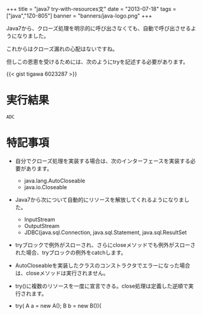 +++
title = "java7 try-with-resources文"
date = "2013-07-18"
tags = ["java","1Z0-805"]
banner = "banners/java-logo.png"
+++

Java7から、クローズ処理を明示的に呼び出さなくても、自動で呼び出させるようになりました。

これからはクローズ漏れの心配はないですね。

<!--more-->

但しこの恩恵を受けるためには、次のようにtryを記述する必要があります。

{{< gist tigawa 6023287 >}}

# 実行結果

```
ADC
```

# 特記事項
- 自分でクローズ処理を実装する場合は、次のインターフェースを実装する必要があります。
  - java.lang.AutoCloseable
  - java.io.Closeable

- Java7から次について自動的にリソースを解放してくれるようになりました。
  - InputStream
  - OutputStream
  - JDBC(java.sql.Connection, java.sql.Statement, java.sql.ResultSet

- tryブロックで例外がスローされ、さらにcloseメソッドでも例外がスローされた場合、tryブロックの例外をcatchします。
- AutoCloseableを実装したクラスのコンストラクタでエラーになった場合は、closeメソッドは実行されません。
- try()に複数のリソースを一度に宣言できる。close処理は定義した逆順で実行されます。
-   try( A a = new A(); B b = new B()){
